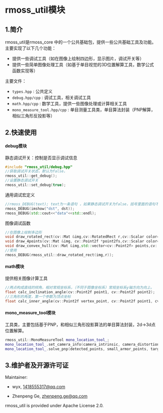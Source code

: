 # rmoss_util模块

## 1.简介

rmoss_util是rmoss_core 中的一个公共基础包，提供一些公共基础工具及功能。主要实现了以下几个功能：

* 提供一些调试工具（如在图像上绘制四边形，显示图片，调试开关等）
* 提供一些简单图像处理工具（如基于单目视觉的3D位置解算工具，数学公式函数实现等）

主要文件：

* `types.hpp` : 公共定义
* `debug.hpp/cpp` : 调试工具，相关调试工具
* `math.hpp/cpp` : 数学工具，提供一些图像处理或计算相关工具
* `mono_measure_tool.hpp/cpp` : 单目测量工具类，单目算法封装（PNP解算，相似三角形反投影等）

## 2.快速使用

#### debug模块

静态调试开关：控制是否显示调试信息

```c++
#include "rmoss_util/debug.hpp"
//获取调试开关状态，默认为false，
rmoss_util::get_debug();
//设置静态调试开关
rmoss_util::set_debug(true);
```

通用调试宏定义

```c++
//rmoss_DEBUG(text); text为一条语句 ，如果静态调试开关为false，括号里面的语句不会被执行。
rmoss_DEBUG(imshow("dst", dst));
rmoss_DEBUG(std::cout<<"data"<<std::endl);
```

图像调试函数

```c++
//在图像上绘制多边形
void draw_rotated_rect(cv::Mat &img,cv::RotatedRect r,cv::Scalar color=green);
void draw_4points(cv::Mat &img, cv::Point2f *point2fs,cv::Scalar color=green);
void draw_convex_hull(cv::Mat &img,std::vector<cv::Point2f> points,cv::Scalar color=green);
//使用
rmoss_DEBUG(rmoss_util::draw_rotated_rect(img,r));
```

#### math模块

提供相关图像计算工具

```c++
//两点构成直线的倾角，相对常规坐标系，（不同于图像坐标系）常规坐标系y轴方向为向上。
float calc_inclination_angle(cv::Point2f point1, cv::Point2f point2);
//三角形的角度，第一个参数为顶点坐标
float calc_inner_angle(cv::Point2f vertex_point, cv::Point2f point1, cv::Point2f point2);
```

#### mono_measure_tool模块

工具类，主要包括基于PNP，和相似三角形投影算法的单目算法封装，2d->3d点位置解算。

```c++
rmoss_util::MonoMeasureTool mono_location_tool_;
mono_location_tool_.set_camera_info(camera_intrinsic, camera_distortion);
mono_location_tool_.solve_pnp(detected_points, small_armor_points, target_postion);
```

## 3.维护者及开源许可证

Maintainer:

* wyx, 1418555317@qq.com

* Zhenpeng Ge,  zhenpeng.ge@qq.com

rmoss_util is provided under Apache License 2.0.
